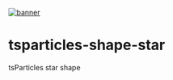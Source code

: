 [![banner](https://particles.js.org/images/banner2.png)](https://particles.js.org)

# tsparticles-shape-star

tsParticles star shape
